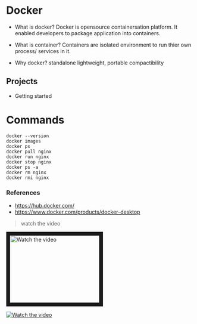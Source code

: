 # Docker

- What is docker?
Docker is opensource containersation platform. It enabled developers to package application into containers.

- What is container?
Containers are isolated environment to run thier own process/ services in it.

- Why docker?
standalone
lightweight, portable
compactibility

## Projects
- Getting started


# Commands

```
docker --version
docker images
docker ps
docker pull nginx
docker run nginx
docker stop nginx
docker ps -a
docker rm nginx
docker rmi nginx
```

### References
- https://hub.docker.com/
- https://www.docker.com/products/docker-desktop

> watch the video
<a href="http://www.youtube.com/watch?feature=player_embedded&v=nTQUwghvy5Q" target="_blank">
 <img src="http://img.youtube.com/vi/nTQUwghvy5Q/mqdefault.jpg" alt="Watch the video" width="240" height="180" border="10" />
</a>

[![Watch the video](https://img.youtube.com/vi/nTQUwghvy5Q/hqdefault.jpg)](https://youtu.be/nTQUwghvy5Q)
